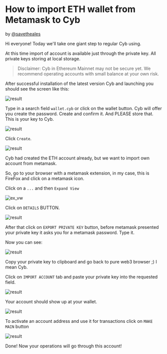 # How to import ETH wallet from Metamask to Cyb

by [@savetheales](cyb://0x00CA47db1BE92C1072e973fd8DC4A082f7d70214.eth)

Hi everyone! Today we'll take one giant step to regular Cyb using.

At this time import of account is available just through the private key. All private keys storing at local storage.

>Disclaimer: Cyb in Ethereum Mainnet may not be secure yet. We recommend operating accounts with small balance at your own risk.

After successful installation of the latest version Cyb and launching you should see the screen like this:

![result](1.png)

Type in a search field `wallet.cyb` or click on the wallet button.
Cyb will offer you create the password. Create and confirm it. And PLEASE store that. This is your key to Cyb.

![result](2.png)

Click `Create`.

![result](3.png)

Cyb had created the ETH account already, but we want to import own account from metamask.

So, go to your browser with a metamask extension, in my case, this is FireFox and click on a metamask icon.

Click on a `...`  and then `Expand View`

![ex_vw](5.png)

Click on `DETAILS` BUTTON.

![result](6.png)

After that click on `EXPORT PRIVATE KEY` button, before metamask presented your private key it asks you for a metamask password. Type it.

Now you can see:

![result](7.png)

Copy your private key to clipboard and go back to pure web3 browser ;) I mean Cyb.

Click on `IMPORT ACCOUNT` tab and paste your private key into the requested field.

![result](8.png)

Your account should show up at your wallet.

![result](9.png)

To activate an account address and use it for transactions click on `MAKE MAIN` button

![result](10.png)

Done! Now your operations will go through this account!
